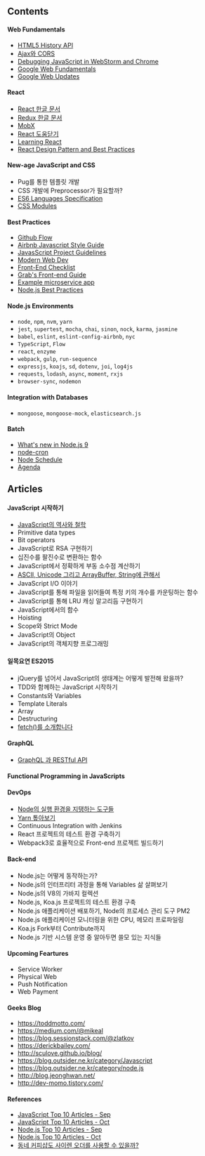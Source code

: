 ## Contents

#### Web Fundamentals

- [HTML5 History API](https://developer.mozilla.org/en-US/docs/Web/API/History_API)
- [Ajax와 CORS](https://developer.mozilla.org/ko/docs/Web/HTTP/Access_control_CORS)
- [Debugging JavaScript in WebStorm and Chrome](https://www.youtube.com/watch?v=a-IsnxZpRrQ)
- [Google Web Fundamentals](https://developers.google.com/web/fundamentals/)
- [Google Web Updates](https://developers.google.com/web/updates/2017/)

#### React

- [React 한글 문서](https://reactjs-kr.firebaseapp.com/docs/hello-world.html)
- [Redux 한글 문서](https://deminoth.github.io/redux/)
- [MobX](https://mobx.js.org/getting-started.html)
- [React 도움닫기](https://github.com/the-road-to-learn-react/the-road-to-learn-react-korean/tree/master/manuscript)
- [Learning React](https://www.safaribooksonline.com/library/view/learning-react-1st/9781491954614/)
- [React Design Pattern and Best Practices](https://www.safaribooksonline.com/library/view/react-design-patterns/9781786464538/)

#### New-age JavaScript and CSS

- Pug를 통한 템플릿 개발
- CSS 개발에 Preprocessor가 필요할까?
- [ES6 Languages Specification](http://www.ecma-international.org/ecma-262/6.0/)
- [CSS Modules](https://github.com/css-modules/css-modules)

#### Best Practices

- [Github Flow](https://guides.github.com/introduction/flow/)
- [Airbnb Javascript Style Guide](https://github.com/airbnb/javascript)
- [JavasScript Project Guidelines](https://github.com/wearehive/project-guidelines)
- [Modern Web Dev](https://github.com/dexteryy/spellbook-of-modern-webdev)
- [Front-End Checklist](https://github.com/thedaviddias/Front-End-Checklist)
- [Grab's Front-end Guide](https://github.com/grab/front-end-guide)
- [Example microservice app](https://github.com/elgris/microservice-app-example)
- [Node.js Best Practices](https://github.com/i0natan/nodebestpractices)

#### Node.js Environments

- `node`, `npm`, `nvm`, `yarn`
- `jest`, `supertest`, `mocha`, `chai`, `sinon`, `nock`, `karma`, `jasmine`
- `babel`, `eslint`, `eslint-config-airbnb`, `nyc`
- `TypeScript`, `Flow`
- `react`, `enzyme`
- `webpack`, `gulp`, `run-sequence`
- `expressjs`, `koajs`, `sd`, `dotenv`, `joi`, `log4js`
- `requests`, `lodash`, `async`, `moment`,  `rxjs`
- `browser-sync`, `nodemon`

#### Integration with Databases

- `mongoose`, `mongoose-mock`, `elasticsearch.js`

#### Batch

- [What's new in Node.js 9](https://nemethgergely.com/what-is-new-in-nodejs-9/)
- [node-cron](https://github.com/kelektiv/node-cron)
- [Node Schedule](https://github.com/node-schedule/node-schedule)
- [Agenda](https://github.com/agenda/agenda)

## Articles

#### JavaScript 시작하기

- [JavaScript의 역사와 철학](../../master/Front-end/javascript-history.md)
- Primitive data types
- Bit operators
- JavaScript로 RSA 구현하기
- 십진수를 팔진수로 변환하는 함수
- JavaScript에서 정확하게 부동 소수점 계산하기
- [ASCII, Unicode 그리고 ArrayBuffer, String에 관해서](../../master/Front-end/javascript-array-buffer.md)
- JavaScript I/O 이야기
- JavaScript를 통해 파일을 읽어들여 특정 키의 개수를 카운팅하는 함수
- JavaScript를 통해 LRU 캐싱 알고리듬 구현하기
- JavaScript에서의 함수
- Hoisting
- Scope와 Strict Mode
- JavaScript의 Object
- JavaScript의 객체지향 프로그래밍

#### 일목요연 ES2015

- jQuery를 넘어서 JavaScript의 생태계는 어떻게 발전해 왔을까?
- TDD와 함께하는 JavaScript 시작하기
- Constants와 Variables
- Template Literals
- Array
- Destructuring
- [fetch()를 소개합니다](https://developers.google.com/web/updates/2015/03/introduction-to-fetch)

#### GraphQL

- [GraphQL 과 RESTful API](../../master/Front-end/graphql-vs-restful-api.md)

#### Functional Programming in JavaScripts

#### DevOps

- [Node의 실행 환경을 지탱하는 도구들](../../master/Front-end/node-environments.md)
- [Yarn 톺아보기](../../master/Front-end/node-yarn-tutorials.md)
- Continuous Integration with Jenkins
- React 프로젝트의 테스트 환경 구축하기
- Webpack3로 효율적으로 Front-end 프로젝트 빌드하기

#### Back-end

- Node.js는 어떻게 동작하는가?
- Node.js의 인터프리터 과정을 통해 Variables 삶 살펴보기
- Node.js의 V8의 가바지 컬렉션
- Node.js, Koa.js 프로젝트의 테스트 환경 구축
- Node.js 애플리케이션 배포하기, Node의 프로세스 관리 도구 PM2
- Node.js 애플리케이션 모니터링을 위한 CPU, 메모리 프로파일링
- Koa.js Fork부터 Contribute까지
- Node.js 기반 시스템 운영 중 알아두면 쓸모 있는 지식들

#### Upcoming Feartures

- Service Worker
- Physical Web
- Push Notification
- Web Payment

#### Geeks Blog

- https://toddmotto.com/
- https://medium.com/@mikeal
- https://blog.sessionstack.com/@zlatkov
- https://derickbailey.com/
- http://sculove.github.io/blog/
- https://blog.outsider.ne.kr/category/Javascript
- https://blog.outsider.ne.kr/category/node.js
- http://blog.jeonghwan.net/
- http://dev-momo.tistory.com/

#### References

- [JavaScript Top 10 Articles - Sep](https://medium.mybridge.co/javascript-top-10-articles-for-the-past-month-v-sep-2017-168efb9a3b0f)
- [JavaScript Top 10 Articles - Oct](https://medium.mybridge.co/javascript-top-10-articles-for-the-past-month-v-oct-2017-e51b3b1a34d2)
- [Node.js Top 10 Articles - Sep](https://medium.mybridge.co/node-js-top-10-articles-for-the-past-month-v-sep-2017-46e904272856)
- [Node.js Top 10 Articles - Oct](https://medium.mybridge.co/node-js-top-10-articles-for-the-past-month-v-oct-2017-5cfa2e44278f)
- [동네 커피샵도 사이렌 오더를 사용할 수 있을까?](https://www.slideshare.net/deview/123-80843907) 

